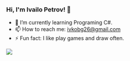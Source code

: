 ### Hi, I'm Ivailo Petrov! 👋

- 🌱 I’m currently learning Programing C#.
- 📫 How to reach me: ivkobg26@gmail.com
- ⚡ Fun fact: I like play games and draw often.


<img src="https://github-readme-stats.vercel.app/api?username=anuraghazra&theme=dark&show_icons=true">

